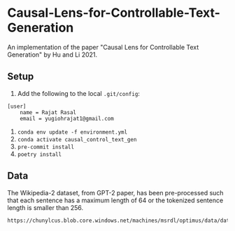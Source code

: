 # Causal-Lens-for-Controllable-Text-Generation
An implementation of the paper "Causal Lens for Controllable Text Generation" by Hu and Li 2021.

## Setup

1. Add the following to the local `.git/config`:
```
[user]
    name = Rajat Rasal
    email = yugiohrajat1@gmail.com
```
1. `conda env update -f environment.yml`
1. `conda activate causal_control_text_gen`
1. `pre-commit install`
1. `poetry install`

## Data

The Wikipedia-2 dataset, from GPT-2 paper, has been pre-processed such that each sentence has a maximum length of 64 or the tokenized sentence length is smaller than 256.

```
https://chunylcus.blob.core.windows.net/machines/msrdl/optimus/data/datasets/wikipedia_json_64_filtered.zip
```

